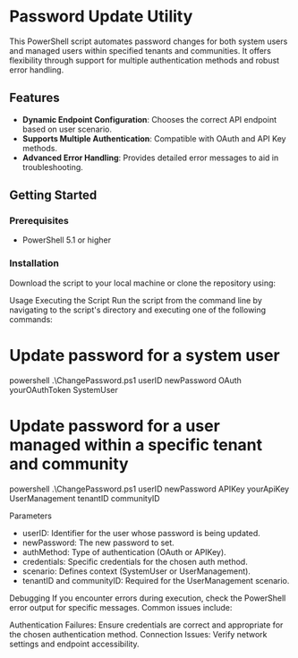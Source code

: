 # Password Update Utility

This PowerShell script automates password changes for both system users and managed users within specified tenants and communities. It offers flexibility through support for multiple authentication methods and robust error handling.

## Features

- **Dynamic Endpoint Configuration**: Chooses the correct API endpoint based on user scenario.
- **Supports Multiple Authentication**: Compatible with OAuth and API Key methods.
- **Advanced Error Handling**: Provides detailed error messages to aid in troubleshooting.

## Getting Started

### Prerequisites

- PowerShell 5.1 or higher

### Installation

Download the script to your local machine or clone the repository using:



Usage
Executing the Script
Run the script from the command line by navigating to the script's directory and executing one of the following commands:

# Update password for a system user
powershell .\ChangePassword.ps1 userID newPassword OAuth yourOAuthToken SystemUser

# Update password for a user managed within a specific tenant and community
powershell .\ChangePassword.ps1 userID newPassword APIKey yourApiKey UserManagement tenantID communityID

Parameters
* userID: Identifier for the user whose password is being updated.
* newPassword: The new password to set.
* authMethod: Type of authentication (OAuth or APIKey).
* credentials: Specific credentials for the chosen auth method.
* scenario: Defines context (SystemUser or UserManagement).
* tenantID and communityID: Required for the UserManagement scenario.

Debugging
If you encounter errors during execution, check the PowerShell error output for specific messages. Common issues include:

Authentication Failures: Ensure credentials are correct and appropriate for the chosen authentication method.
Connection Issues: Verify network settings and endpoint accessibility.
